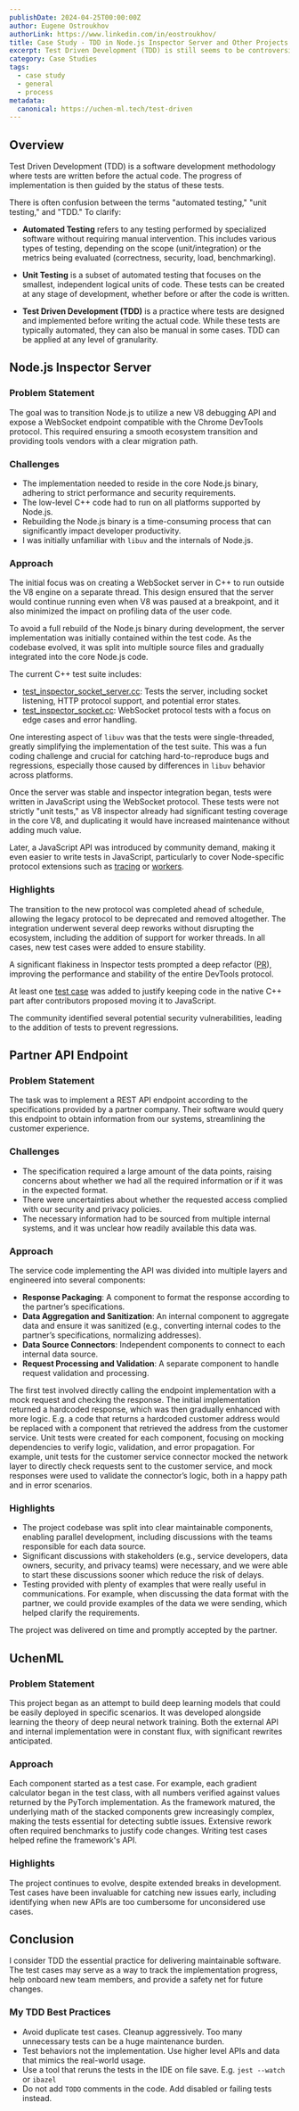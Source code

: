 ```yaml
---
publishDate: 2024-04-25T00:00:00Z
author: Eugene Ostroukhov
authorLink: https://www.linkedin.com/in/eostroukhov/
title: Case Study - TDD in Node.js Inspector Server and Other Projects
excerpt: Test Driven Development (TDD) is still seems to be controversial. This article explores the application of TDD in real world projects
category: Case Studies
tags:
  - case study
  - general
  - process
metadata:
  canonical: https://uchen-ml.tech/test-driven
---
```


## Overview

Test Driven Development (TDD) is a software development methodology where tests are written before the actual code. The progress of implementation is then guided by the status of these tests.

There is often confusion between the terms "automated testing," "unit testing," and "TDD." To clarify:

- **Automated Testing** refers to any testing performed by specialized software without requiring manual intervention. This includes various types of testing, depending on the scope (unit/integration) or the metrics being evaluated (correctness, security, load, benchmarking).

- **Unit Testing** is a subset of automated testing that focuses on the smallest, independent logical units of code. These tests can be created at any stage of development, whether before or after the code is written.

- **Test Driven Development (TDD)** is a practice where tests are designed and implemented before writing the actual code. While these tests are typically automated, they can also be manual in some cases. TDD can be applied at any level of granularity.

## Node.js Inspector Server

### Problem Statement

The goal was to transition Node.js to utilize a new V8 debugging API and expose a WebSocket endpoint compatible with the Chrome DevTools protocol. This required ensuring a smooth ecosystem transition and providing tools vendors with a clear migration path.

### Challenges

- The implementation needed to reside in the core Node.js binary, adhering to strict performance and security requirements.
- The low-level C++ code had to run on all platforms supported by Node.js.
- Rebuilding the Node.js binary is a time-consuming process that can significantly impact developer productivity.
- I was initially unfamiliar with `libuv` and the internals of Node.js.

### Approach

The initial focus was on creating a WebSocket server in C++ to run outside the V8 engine on a separate thread. This design ensured that the server would continue running even when V8 was paused at a breakpoint, and it also minimized the impact on profiling data of the user code.

To avoid a full rebuild of the Node.js binary during development, the server implementation was initially contained within the test code. As the codebase evolved, it was split into multiple source files and gradually integrated into the core Node.js code.

The current C++ test suite includes:

- [test_inspector_socket_server.cc](https://github.com/nodejs/node/blob/main/test/cctest/test_inspector_socket_server.cc): Tests the server, including socket listening, HTTP protocol support, and potential error states.
- [test_inspector_socket.cc](https://github.com/nodejs/node/blob/main/test/cctest/test_inspector_socket.cc): WebSocket protocol tests with a focus on edge cases and error handling.

One interesting aspect of `libuv` was that the tests were single-threaded, greatly simplifying the implementation of the test suite. This was a fun coding challenge and crucial for catching hard-to-reproduce bugs and regressions, especially those caused by differences in `libuv` behavior across platforms.

Once the server was stable and inspector integration began, tests were written in JavaScript using the WebSocket protocol. These tests were not strictly "unit tests," as V8 inspector already had significant testing coverage in the core V8, and duplicating it would have increased maintenance without adding much value.

Later, a JavaScript API was introduced by community demand, making it even easier to write tests in JavaScript, particularly to cover Node-specific protocol extensions such as [tracing](https://github.com/nodejs/node/blob/main/test/parallel/test-inspector-tracing-domain.js) or [workers](https://github.com/nodejs/node/blob/main/test/parallel/test-worker-debug.js).

### Highlights

The transition to the new protocol was completed ahead of schedule, allowing the legacy protocol to be deprecated and removed altogether. The integration underwent several deep reworks without disrupting the ecosystem, including the addition of support for worker threads. In all cases, new test cases were added to ensure stability.

A significant flakiness in Inspector tests prompted a deep refactor ([PR](https://github.com/nodejs/node/pull/21182)), improving the performance and stability of the entire DevTools protocol.

At least one [test case](https://github.com/nodejs/node/pull/25455) was added to justify keeping code in the native C++ part after contributors proposed moving it to JavaScript.

The community identified several potential security vulnerabilities, leading to the addition of tests to prevent regressions.

## Partner API Endpoint

### Problem Statement

The task was to implement a REST API endpoint according to the specifications provided by a partner company. Their software would query this endpoint to obtain information from our systems, streamlining the customer experience.

### Challenges

- The specification required a large amount of the data points, raising concerns about whether we had all the required information or if it was in the expected format.
- There were uncertainties about whether the requested access complied with our security and privacy policies.
- The necessary information had to be sourced from multiple internal systems, and it was unclear how readily available this data was.

### Approach

The service code implementing the API was divided into multiple layers and engineered into several components:

- **Response Packaging**: A component to format the response according to the partner’s specifications.
- **Data Aggregation and Sanitization**: An internal component to aggregate data and ensure it was sanitized (e.g., converting internal codes to the partner’s specifications, normalizing addresses).
- **Data Source Connectors**: Independent components to connect to each internal data source.
- **Request Processing and Validation**: A separate component to handle request validation and processing.

The first test involved directly calling the endpoint implementation with a mock request and checking the response. The initial implementation returned a hardcoded response, which was then gradually enhanced with more logic. E.g. a code that returns a hardcoded customer address would be replaced with a component that retrieved the address from the customer service. Unit tests were created for each component, focusing on mocking dependencies to verify logic, validation, and error propagation. For example, unit tests for the customer service connector mocked the network layer to directly check requests sent to the customer service, and mock responses were used to validate the connector’s logic, both in a happy path and in error scenarios.

### Highlights

- The project codebase was split into clear maintainable components, enabling parallel development, including discussions with the teams responsible for each data source.
- Significant discussions with stakeholders (e.g., service developers, data owners, security, and privacy teams) were necessary, and we were able to start these discussions sooner which reduce the risk of delays.
- Testing provided with plenty of examples that were really useful in communications. For example, when discussing the data format with the partner, we could provide examples of the data we were sending, which helped clarify the requirements.

The project was delivered on time and promptly accepted by the partner.

## UchenML

### Problem Statement

This project began as an attempt to build deep learning models that could be easily
deployed in specific scenarios. It was developed alongside learning the theory 
of deep neural network training. Both the external API and internal implementation 
were in constant flux, with significant rewrites anticipated.

### Approach

Each component started as a test case. For example, each gradient calculator began in the test class, with all numbers verified against values returned by the PyTorch implementation. As the framework matured, the underlying math of the stacked components grew increasingly complex, making the tests essential for detecting subtle issues. Extensive rework often required benchmarks to justify code changes. Writing test cases helped refine the framework's API.

### Highlights

The project continues to evolve, despite extended breaks in development. Test cases have been invaluable for catching new issues early, including identifying when new APIs are too cumbersome for unconsidered use cases.

## Conclusion

I consider TDD the essential practice for delivering maintainable software. The test
cases may serve as a way to track the implementation progress, help onboard new team
members, and provide a safety net for future changes.

### My TDD Best Practices

- Avoid duplicate test cases. Cleanup aggressively. Too many unnecessary tests can be a huge maintenance burden.
- Test behaviors not the implementation. Use higher level APIs and data that mimics the real-world usage.
- Use a tool that reruns the tests in the IDE on file save. E.g. `jest --watch` or `ibazel`
- Do not add `TODO` comments in the code. Add disabled or failing tests instead.
